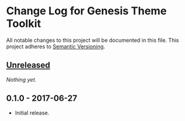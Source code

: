 # Change Log for Genesis Theme Toolkit

All notable changes to this project will be documented in this file.
This project adheres to [Semantic Versioning](http://semver.org/).

## [Unreleased]

_Nothing yet._

## 0.1.0 - 2017-06-27

* Initial release.

[Unreleased]: https://github.com/gamajo/genesis-theme-toolkit/compare/0.1.0...HEAD

